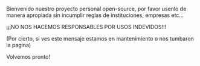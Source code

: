 Bienvenido nuestro proyecto personal open-source, por favor usenlo de manera apropiada sin incumplir reglas de instituciones, empresas etc... 

¡¡¡NO NOS HACEMOS RESPONSABLES POR USOS INDEVIDOS!!!

(Por cierto, si ves este mensaje estamos en mantenimiento o nos tumbaron la pagina)

Volvemos pronto!

